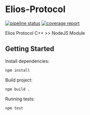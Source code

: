 # Elios-Protocol

[![pipeline status](https://gitlab.elios-mirror.com/elios/elios-protocol/badges/master/pipeline.svg)](https://gitlab.elios-mirror.com/elios/elios-protocol/commits/master)
[![coverage report](https://gitlab.elios-mirror.com/elios/elios-protocol/badges/master/coverage.svg)](https://gitlab.elios-mirror.com/elios/elios-protocol/commits/master)


Elios Protocol C++ >> NodeJS Module 

## Getting Started

Install dependencies:
```bash
npm install
```

Build project:
```bash
npm build .
```

Running tests:
```bash
npm test
```



